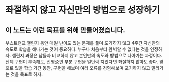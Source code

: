# 좌절하지 않고 자신만의 방법으로 성장하기

## 이 노트는 이런 목표를 위해 만들어졌습니다.


부스트캠프 챌린지 동안 매일 난이도 있는 문제를 풀며 포기하지 않고 4주간 자신만의 속도로 학습을 해나가는 것이 중요하다. 
누구나 처음부터 완벽할 수 없다는 것을 인정하자. 챌린지 과정은 남들과 비교하지 않고 본인만의 속도와 방법으로 나아가는 과정이다.
전체 구현이 부족해도, 진행중인 부분 구현을 일단락 지었다면 좌절하지 않아도 좋다. 
앞으로 있을 학습 기간 동안, 구현을 해보며 여러 오류를 경험해보며 포기하지 않고 멀리가는 것을 목표로 하자.